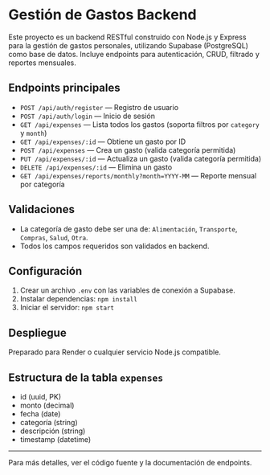 # Gestión de Gastos Backend

Este proyecto es un backend RESTful construido con Node.js y Express para la gestión de gastos personales, utilizando Supabase (PostgreSQL) como base de datos. Incluye endpoints para autenticación, CRUD, filtrado y reportes mensuales.

## Endpoints principales
- `POST /api/auth/register` — Registro de usuario
- `POST /api/auth/login` — Inicio de sesión
- `GET /api/expenses` — Lista todos los gastos (soporta filtros por `category` y `month`)
- `GET /api/expenses/:id` — Obtiene un gasto por ID
- `POST /api/expenses` — Crea un gasto (valida categoría permitida)
- `PUT /api/expenses/:id` — Actualiza un gasto (valida categoría permitida)
- `DELETE /api/expenses/:id` — Elimina un gasto
- `GET /api/expenses/reports/monthly?month=YYYY-MM` — Reporte mensual por categoría

## Validaciones
- La categoría de gasto debe ser una de: `Alimentación`, `Transporte`, `Compras`, `Salud`, `Otra`.
- Todos los campos requeridos son validados en backend.

## Configuración
1. Crear un archivo `.env` con las variables de conexión a Supabase.
2. Instalar dependencias: `npm install`
3. Iniciar el servidor: `npm start`

## Despliegue
Preparado para Render o cualquier servicio Node.js compatible.

## Estructura de la tabla `expenses`
- id (uuid, PK)
- monto (decimal)
- fecha (date)
- categoría (string)
- descripción (string)
- timestamp (datetime)

---

Para más detalles, ver el código fuente y la documentación de endpoints.

